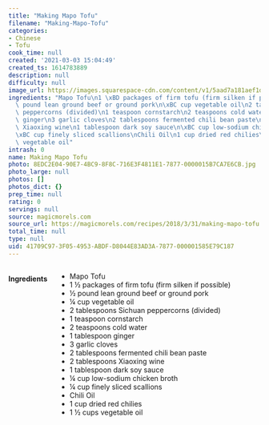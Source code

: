 ```yaml
---
title: "Making Mapo Tofu"
filename: "Making-Mapo-Tofu"
categories:
- Chinese
- Tofu
cook_time: null
created: '2021-03-03 15:04:49'
created_ts: 1614783889
description: null
difficulty: null
image_url: https://images.squarespace-cdn.com/content/v1/5aad7a181aef1dd83ca17bdb/1522540938936-NCNMAABV8SZNFT9Q0DP5/ke17ZwdGBToddI8pDm48kLkXF2pIyv_F2eUT9F60jBl7gQa3H78H3Y0txjaiv_0fDoOvxcdMmMKkDsyUqMSsMWxHk725yiiHCCLfrh8O1z4YTzHvnKhyp6Da-NYroOW3ZGjoBKy3azqku80C789l0iyqMbMesKd95J-X4EagrgU9L3Sa3U8cogeb0tjXbfawd0urKshkc5MgdBeJmALQKw/mapo_1?format=2500w
ingredients: "Mapo Tofu\n1 \xBD packages of firm tofu (firm silken if possible)\n\xBD\
  \ pound lean ground beef or ground pork\n\xBC cup vegetable oil\n2 tablespoons Sichuan\
  \ peppercorns (divided)\n1 teaspoon cornstarch\n2 teaspoons cold water\n1 tablespoon\
  \ ginger\n3 garlic cloves\n2 tablespoons fermented chili bean paste\n2 tablespoons\
  \ Xiaoxing wine\n1 tablespoon dark soy sauce\n\xBC cup low-sodium chicken broth\n\
  \xBC cup finely sliced scallions\nChili Oil\n1 cup dried red chilies\n1 \xBD cups\
  \ vegetable oil"
intrash: 0
name: Making Mapo Tofu
photo: 8EDC2E04-90E7-4BC9-8F8C-716E3F4811E1-7877-0000015B7CA7E6CB.jpg
photo_large: null
photos: []
photos_dict: {}
prep_time: null
rating: 0
servings: null
source: magicmorels.com
source_url: https://magicmorels.com/recipes/2018/3/31/making-mapo-tofu
total_time: null
type: null
uid: 41709C97-3F05-4953-ABDF-D8044E83AD3A-7877-000001585E79C187
---
```

<div class="large-8 medium-7 columns" id="writeup">	</div><!-- #writeup -->
</div><!-- #row-one -->
<div class="row" id="row-two">	<div class="medium-4 small-5 columns"><h4 id="ingredients">Ingredients</h4><div class="box box-ingredients content"><ul>
<li>Mapo Tofu</li>
<li>1 ½ packages of firm tofu (firm silken if possible)</li>
<li>½ pound lean ground beef or ground pork</li>
<li>¼ cup vegetable oil</li>
<li>2 tablespoons Sichuan peppercorns (divided)</li>
<li>1 teaspoon cornstarch</li>
<li>2 teaspoons cold water</li>
<li>1 tablespoon ginger</li>
<li>3 garlic cloves</li>
<li>2 tablespoons fermented chili bean paste</li>
<li>2 tablespoons Xiaoxing wine</li>
<li>1 tablespoon dark soy sauce</li>
<li>¼ cup low-sodium chicken broth</li>
<li>¼ cup finely sliced scallions</li>
<li>Chili Oil</li>
<li>1 cup dried red chilies</li>
<li>1 ½ cups vegetable oil</li>
</ul>
</div>	</div>	<div class="medium-6 small-7 columns">	</div>